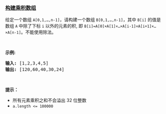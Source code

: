 ### [构建乘积数组](https://leetcode-cn.com/problems/gou-jian-cheng-ji-shu-zu-lcof)

<p>给定一个数组 <code>A[0,1,…,n-1]</code>，请构建一个数组 <code>B[0,1,…,n-1]</code>，其中 <code>B[i]</code> 的值是数组 <code>A</code> 中除了下标 <code>i</code> 以外的元素的积, 即 <code>B[i]=A[0]×A[1]×…×A[i-1]×A[i+1]×…×A[n-1]</code>。不能使用除法。</p>

<p> </p>

<p><strong>示例:</strong></p>

<pre>
<strong>输入:</strong> [1,2,3,4,5]
<strong>输出:</strong> [120,60,40,30,24]</pre>

<p> </p>

<p><strong>提示：</strong></p>

<ul>
	<li>所有元素乘积之和不会溢出 32 位整数</li>
	<li><code>a.length <= 100000</code></li>
</ul>
